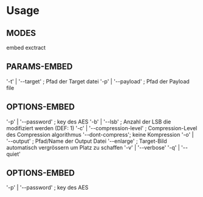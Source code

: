 # Usage

## MODES
embed
exctract

## PARAMS-EMBED
'-t' | '--target' ; Pfad der Target datei
'-p' | '--payload' ; Pfad der Payload file

## OPTIONS-EMBED
'-p' | '--password' ; key des AES
'-b' | '--lsb' ; Anzahl der LSB die modifiziert werden (DEF: 1)
'-c' | '--compression-level' ; Compression-Level des Compression algorithmus
'--dont-compress'; keine Kompression
'-o' | '--output' ; Pfad/Name der Output Datei
'--enlarge' ; Target-Bild automatisch vergrössern um Platz zu schaffen
'-v' | '--verbose'
'-q' | '--quiet'

## OPTIONS-EMBED
'-p' | '--password' ; key des AES
